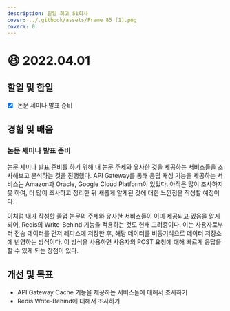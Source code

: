 ```yaml
---
description: 일일 회고 51회차
cover: ../.gitbook/assets/Frame 85 (1).png
coverY: 0
---
```


# 😆 2022.04.01

## 할일 및 한일

* [x] 논문 세미나 발표 준비

## 경험 및 배움

### 논문 세미나 발표 준비

논문 세미나 발표 준비를 하기 위해 내 논문 주제와 유사한 것을 제공하는 서비스들을 조사해보고 분석하는 것을 진행했다. API Gateway를 통해 응답 캐싱 기능을 제공하는 서비스는 Amazon과 Oracle, Google Cloud Platform이 있었다. 아직은 많이 조사하지 못 하여, 더 많이 조사하고 정리한 뒤 새롭게 알게된 것에 대한 느낀점을 작성할 예정이다.

이처럼 내가 작성할 졸업 논문의 주제와 유사한 서비스들이 이미 제공되고 있음을 알게 되어, Redis의 Write-Behind 기능을 적용하는 것도 현재 고려중이다. 이는 사용자로부터 전송 데이터를 먼저 레디스에 저장한 후, 해당 데이터를 비동기식으로 데이터 저장소에 반영하는 방식이다. 이 방식을 사용하면 사용자의 POST 요청에 대해 빠르게 응답을 할 수 있게 되는 장점이 있다.

## 개선 및 목표

* API Gateway Cache 기능을 제공하는 서비스들에 대해서 조사하기
* Redis Write-Behind에 대해서 조사하기
